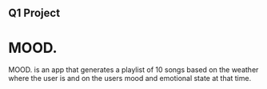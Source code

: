 ## Q1 Project

# MOOD.

MOOD. is an app that generates a playlist of 10 songs based on the weather where the user is and on the users mood and emotional state at that time.
